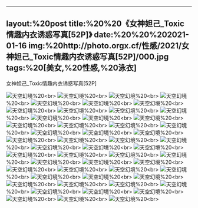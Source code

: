 ﻿---
layout:%20post
title:%20%20《女神妲己_Toxic情趣内衣诱惑写真[52P]》
date:%20%20%202021-01-16
img:%20http://photo.orgx.cf/性感/2021/女神妲己_Toxic情趣内衣诱惑写真[52P]/000.jpg
tags:%20[美女,%20性感,%20泳衣]
---

女神妲己_Toxic情趣内衣诱惑写真[52P]



![天空幻境](http://photo.orgx.cf/性感/2021/女神妲己_Toxic情趣内衣诱惑写真[52P]/001.jpg%20''天空幻境'')%20<br>
![天空幻境](http://photo.orgx.cf/性感/2021/女神妲己_Toxic情趣内衣诱惑写真[52P]/002.jpg%20''天空幻境'')%20<br>
![天空幻境](http://photo.orgx.cf/性感/2021/女神妲己_Toxic情趣内衣诱惑写真[52P]/003.jpg%20''天空幻境'')%20<br>
![天空幻境](http://photo.orgx.cf/性感/2021/女神妲己_Toxic情趣内衣诱惑写真[52P]/004.jpg%20''天空幻境'')%20<br>
![天空幻境](http://photo.orgx.cf/性感/2021/女神妲己_Toxic情趣内衣诱惑写真[52P]/005.jpg%20''天空幻境'')%20<br>
![天空幻境](http://photo.orgx.cf/性感/2021/女神妲己_Toxic情趣内衣诱惑写真[52P]/006.jpg%20''天空幻境'')%20<br>
![天空幻境](http://photo.orgx.cf/性感/2021/女神妲己_Toxic情趣内衣诱惑写真[52P]/007.jpg%20''天空幻境'')%20<br>
![天空幻境](http://photo.orgx.cf/性感/2021/女神妲己_Toxic情趣内衣诱惑写真[52P]/008.jpg%20''天空幻境'')%20<br>
![天空幻境](http://photo.orgx.cf/性感/2021/女神妲己_Toxic情趣内衣诱惑写真[52P]/009.jpg%20''天空幻境'')%20<br>
![天空幻境](http://photo.orgx.cf/性感/2021/女神妲己_Toxic情趣内衣诱惑写真[52P]/010.jpg%20''天空幻境'')%20<br>
![天空幻境](http://photo.orgx.cf/性感/2021/女神妲己_Toxic情趣内衣诱惑写真[52P]/011.jpg%20''天空幻境'')%20<br>
![天空幻境](http://photo.orgx.cf/性感/2021/女神妲己_Toxic情趣内衣诱惑写真[52P]/012.jpg%20''天空幻境'')%20<br>
![天空幻境](http://photo.orgx.cf/性感/2021/女神妲己_Toxic情趣内衣诱惑写真[52P]/013.jpg%20''天空幻境'')%20<br>
![天空幻境](http://photo.orgx.cf/性感/2021/女神妲己_Toxic情趣内衣诱惑写真[52P]/014.jpg%20''天空幻境'')%20<br>
![天空幻境](http://photo.orgx.cf/性感/2021/女神妲己_Toxic情趣内衣诱惑写真[52P]/015.jpg%20''天空幻境'')%20<br>
![天空幻境](http://photo.orgx.cf/性感/2021/女神妲己_Toxic情趣内衣诱惑写真[52P]/016.jpg%20''天空幻境'')%20<br>
![天空幻境](http://photo.orgx.cf/性感/2021/女神妲己_Toxic情趣内衣诱惑写真[52P]/017.jpg%20''天空幻境'')%20<br>
![天空幻境](http://photo.orgx.cf/性感/2021/女神妲己_Toxic情趣内衣诱惑写真[52P]/018.jpg%20''天空幻境'')%20<br>
![天空幻境](http://photo.orgx.cf/性感/2021/女神妲己_Toxic情趣内衣诱惑写真[52P]/019.jpg%20''天空幻境'')%20<br>
![天空幻境](http://photo.orgx.cf/性感/2021/女神妲己_Toxic情趣内衣诱惑写真[52P]/020.jpg%20''天空幻境'')%20<br>
![天空幻境](http://photo.orgx.cf/性感/2021/女神妲己_Toxic情趣内衣诱惑写真[52P]/021.jpg%20''天空幻境'')%20<br>
![天空幻境](http://photo.orgx.cf/性感/2021/女神妲己_Toxic情趣内衣诱惑写真[52P]/022.jpg%20''天空幻境'')%20<br>
![天空幻境](http://photo.orgx.cf/性感/2021/女神妲己_Toxic情趣内衣诱惑写真[52P]/023.jpg%20''天空幻境'')%20<br>
![天空幻境](http://photo.orgx.cf/性感/2021/女神妲己_Toxic情趣内衣诱惑写真[52P]/024.jpg%20''天空幻境'')%20<br>
![天空幻境](http://photo.orgx.cf/性感/2021/女神妲己_Toxic情趣内衣诱惑写真[52P]/025.jpg%20''天空幻境'')%20<br>
![天空幻境](http://photo.orgx.cf/性感/2021/女神妲己_Toxic情趣内衣诱惑写真[52P]/026.jpg%20''天空幻境'')%20<br>
![天空幻境](http://photo.orgx.cf/性感/2021/女神妲己_Toxic情趣内衣诱惑写真[52P]/027.jpg%20''天空幻境'')%20<br>
![天空幻境](http://photo.orgx.cf/性感/2021/女神妲己_Toxic情趣内衣诱惑写真[52P]/028.jpg%20''天空幻境'')%20<br>
![天空幻境](http://photo.orgx.cf/性感/2021/女神妲己_Toxic情趣内衣诱惑写真[52P]/029.jpg%20''天空幻境'')%20<br>
![天空幻境](http://photo.orgx.cf/性感/2021/女神妲己_Toxic情趣内衣诱惑写真[52P]/030.jpg%20''天空幻境'')%20<br>
![天空幻境](http://photo.orgx.cf/性感/2021/女神妲己_Toxic情趣内衣诱惑写真[52P]/031.jpg%20''天空幻境'')%20<br>
![天空幻境](http://photo.orgx.cf/性感/2021/女神妲己_Toxic情趣内衣诱惑写真[52P]/032.jpg%20''天空幻境'')%20<br>
![天空幻境](http://photo.orgx.cf/性感/2021/女神妲己_Toxic情趣内衣诱惑写真[52P]/033.jpg%20''天空幻境'')%20<br>
![天空幻境](http://photo.orgx.cf/性感/2021/女神妲己_Toxic情趣内衣诱惑写真[52P]/034.jpg%20''天空幻境'')%20<br>
![天空幻境](http://photo.orgx.cf/性感/2021/女神妲己_Toxic情趣内衣诱惑写真[52P]/035.jpg%20''天空幻境'')%20<br>
![天空幻境](http://photo.orgx.cf/性感/2021/女神妲己_Toxic情趣内衣诱惑写真[52P]/036.jpg%20''天空幻境'')%20<br>
![天空幻境](http://photo.orgx.cf/性感/2021/女神妲己_Toxic情趣内衣诱惑写真[52P]/037.jpg%20''天空幻境'')%20<br>
![天空幻境](http://photo.orgx.cf/性感/2021/女神妲己_Toxic情趣内衣诱惑写真[52P]/038.jpg%20''天空幻境'')%20<br>
![天空幻境](http://photo.orgx.cf/性感/2021/女神妲己_Toxic情趣内衣诱惑写真[52P]/039.jpg%20''天空幻境'')%20<br>
![天空幻境](http://photo.orgx.cf/性感/2021/女神妲己_Toxic情趣内衣诱惑写真[52P]/040.jpg%20''天空幻境'')%20<br>
![天空幻境](http://photo.orgx.cf/性感/2021/女神妲己_Toxic情趣内衣诱惑写真[52P]/041.jpg%20''天空幻境'')%20<br>
![天空幻境](http://photo.orgx.cf/性感/2021/女神妲己_Toxic情趣内衣诱惑写真[52P]/042.jpg%20''天空幻境'')%20<br>
![天空幻境](http://photo.orgx.cf/性感/2021/女神妲己_Toxic情趣内衣诱惑写真[52P]/043.jpg%20''天空幻境'')%20<br>
![天空幻境](http://photo.orgx.cf/性感/2021/女神妲己_Toxic情趣内衣诱惑写真[52P]/044.jpg%20''天空幻境'')%20<br>
![天空幻境](http://photo.orgx.cf/性感/2021/女神妲己_Toxic情趣内衣诱惑写真[52P]/045.jpg%20''天空幻境'')%20<br>
![天空幻境](http://photo.orgx.cf/性感/2021/女神妲己_Toxic情趣内衣诱惑写真[52P]/046.jpg%20''天空幻境'')%20<br>
![天空幻境](http://photo.orgx.cf/性感/2021/女神妲己_Toxic情趣内衣诱惑写真[52P]/047.jpg%20''天空幻境'')%20<br>
![天空幻境](http://photo.orgx.cf/性感/2021/女神妲己_Toxic情趣内衣诱惑写真[52P]/048.jpg%20''天空幻境'')%20<br>
![天空幻境](http://photo.orgx.cf/性感/2021/女神妲己_Toxic情趣内衣诱惑写真[52P]/049.jpg%20''天空幻境'')%20<br>
![天空幻境](http://photo.orgx.cf/性感/2021/女神妲己_Toxic情趣内衣诱惑写真[52P]/050.jpg%20''天空幻境'')%20<br>
![天空幻境](http://photo.orgx.cf/性感/2021/女神妲己_Toxic情趣内衣诱惑写真[52P]/051.jpg%20''天空幻境'')%20<br>
![天空幻境](http://photo.orgx.cf/性感/2021/女神妲己_Toxic情趣内衣诱惑写真[52P]/052.jpg%20''天空幻境'')%20<br>